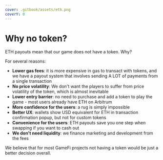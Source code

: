 ```yaml
---
cover: .gitbook/assets/eth.png
coverY: 0
---
```


# Why no token?

ETH payouts mean that our game does not have a token. Why?

For several reasons:

* **Lower gas fees**: it is more expensive in gas to transact with tokens, and we have a payout system that involves sending A LOT of payments from a single transaction
* **No price volatility**: We don't want the players to suffer from price volatility of the token, which is almost inevitable
* **Lower entry barrier**: no need to purchase and add a token to play the game - most users already have ETH on Arbitrum
* **More confidence for the users**: a rug is simply impossible
* **Better UX**: wallets show USD equivalent for ETH in transaction confirmation popup, but not for custom tokens
* **Convenience for the users**: ETH payouts save you one step when swapping if you want to cash out
* **We don't need liquidity**: we finance marketing and development from the fees

We believe that for most GameFi projects not having a token would be just a better decision overall.
